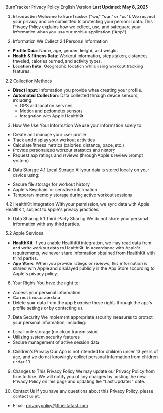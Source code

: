 BurnTracker Privacy Policy
English Version
**Last Updated: May 8, 2025**

1. Introduction
Welcome to BurnTracker ("we," "our," or "us"). We respect your privacy and are committed to protecting your personal data. This Privacy Policy explains how we collect, use, and safeguard your information when you use our mobile application ("App").

2. Information We Collect
2.1 Personal Information
* **Profile Data**: Name, age, gender, height, and weight.
* **Health & Fitness Data**: Workout information, steps taken, distances traveled, calories burned, and activity types.
* **Location Data**: Geographic location while using workout tracking features.

2.2 Collection Methods
* **Direct Input**: Information you provide when creating your profile.
* **Automated Collection**: Data collected through device sensors, including:
   * GPS and location services
   * Motion and pedometer sensors
   * Integration with Apple HealthKit

3. How We Use Your Information
We use your information solely to:
* Create and manage your user profile
* Track and display your workout activities
* Calculate fitness metrics (calories, distance, pace, etc.)
* Provide personalized workout statistics and history
* Request app ratings and reviews (through Apple's review prompt system)

4. Data Storage
4.1 Local Storage
All your data is stored locally on your device using:
* Secure file storage for workout history
* Apple's Keychain for sensitive information
* Temporary memory storage during active workout sessions

4.2 HealthKit Integration
With your permission, we sync data with Apple HealthKit, subject to Apple's privacy practices.

5. Data Sharing
5.1 Third-Party Sharing
We do not share your personal information with any third parties.

5.2 Apple Services
* **HealthKit**: If you enable HealthKit integration, we may read data from and write workout data to HealthKit. In accordance with Apple's requirements, we never share information obtained from HealthKit with third parties.
* **App Store**: When you provide ratings or reviews, this information is shared with Apple and displayed publicly in the App Store according to Apple's privacy policy.

6. Your Rights
You have the right to:
* Access your personal information
* Correct inaccurate data
* Delete your data from the app
Exercise these rights through the app's profile settings or by contacting us.

7. Data Security
We implement appropriate security measures to protect your personal information, including:
* Local-only storage (no cloud transmission)
* Utilizing system security features
* Secure management of active session data

8. Children's Privacy
Our App is not intended for children under 13 years of age, and we do not knowingly collect personal information from children under 13.

9. Changes to This Privacy Policy
We may update our Privacy Policy from time to time. We will notify you of any changes by posting the new Privacy Policy on this page and updating the "Last Updated" date.

10. Contact Us
If you have any questions about this Privacy Policy, please contact us at:
* Email: privacypolicy@fluentafast.com
